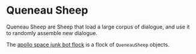 # Queneau Sheep

Queneau Sheep are Sheep that load a large corpus of
dialogue, and use it to randomly assemble new dialogue.

The [apollo space junk bot flock](https://pages.charlesreid1.com/b-apollo)
is a flock of `QueneauSheep` objects.


